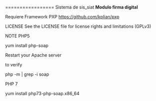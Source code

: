 
================= Sistema de sis_siat
**Modulo firma digital**

Requiere Framework PXP https://github.com/kplian/pxp

LICENSE
See the LICENSE file for license rights and limitations (GPLv3)


NOTE  PHP5

yum install php-soap    

Restart your Apache server

to verify

php -m | grep -i soap

PHP 7

yum install php73-php-soap.x86_64


